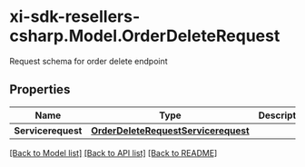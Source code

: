 # xi-sdk-resellers-csharp.Model.OrderDeleteRequest
Request schema for order delete endpoint

## Properties

Name | Type | Description | Notes
------------ | ------------- | ------------- | -------------
**Servicerequest** | [**OrderDeleteRequestServicerequest**](OrderDeleteRequestServicerequest.md) |  | [optional] 

[[Back to Model list]](../README.md#documentation-for-models) [[Back to API list]](../README.md#documentation-for-api-endpoints) [[Back to README]](../README.md)

